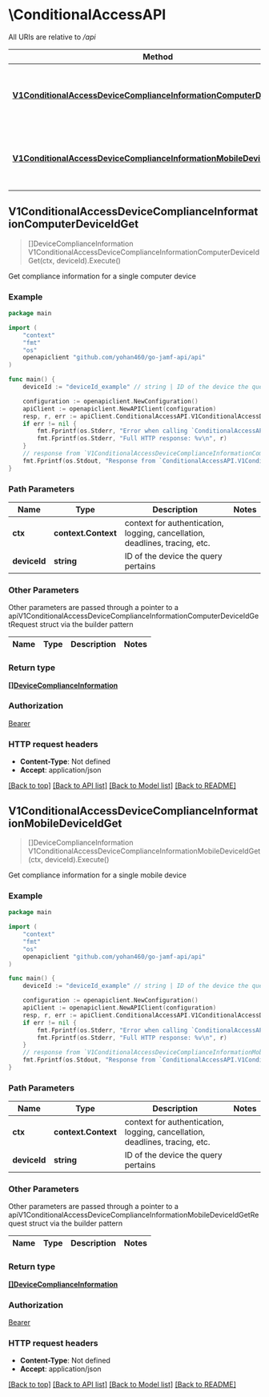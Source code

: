 # \ConditionalAccessAPI

All URIs are relative to */api*

Method | HTTP request | Description
------------- | ------------- | -------------
[**V1ConditionalAccessDeviceComplianceInformationComputerDeviceIdGet**](ConditionalAccessAPI.md#V1ConditionalAccessDeviceComplianceInformationComputerDeviceIdGet) | **Get** /v1/conditional-access/device-compliance-information/computer/{deviceId} | Get compliance information for a single computer device
[**V1ConditionalAccessDeviceComplianceInformationMobileDeviceIdGet**](ConditionalAccessAPI.md#V1ConditionalAccessDeviceComplianceInformationMobileDeviceIdGet) | **Get** /v1/conditional-access/device-compliance-information/mobile/{deviceId} | Get compliance information for a single mobile device



## V1ConditionalAccessDeviceComplianceInformationComputerDeviceIdGet

> []DeviceComplianceInformation V1ConditionalAccessDeviceComplianceInformationComputerDeviceIdGet(ctx, deviceId).Execute()

Get compliance information for a single computer device



### Example

```go
package main

import (
	"context"
	"fmt"
	"os"
	openapiclient "github.com/yohan460/go-jamf-api/api"
)

func main() {
	deviceId := "deviceId_example" // string | ID of the device the query pertains

	configuration := openapiclient.NewConfiguration()
	apiClient := openapiclient.NewAPIClient(configuration)
	resp, r, err := apiClient.ConditionalAccessAPI.V1ConditionalAccessDeviceComplianceInformationComputerDeviceIdGet(context.Background(), deviceId).Execute()
	if err != nil {
		fmt.Fprintf(os.Stderr, "Error when calling `ConditionalAccessAPI.V1ConditionalAccessDeviceComplianceInformationComputerDeviceIdGet``: %v\n", err)
		fmt.Fprintf(os.Stderr, "Full HTTP response: %v\n", r)
	}
	// response from `V1ConditionalAccessDeviceComplianceInformationComputerDeviceIdGet`: []DeviceComplianceInformation
	fmt.Fprintf(os.Stdout, "Response from `ConditionalAccessAPI.V1ConditionalAccessDeviceComplianceInformationComputerDeviceIdGet`: %v\n", resp)
}
```

### Path Parameters


Name | Type | Description  | Notes
------------- | ------------- | ------------- | -------------
**ctx** | **context.Context** | context for authentication, logging, cancellation, deadlines, tracing, etc.
**deviceId** | **string** | ID of the device the query pertains | 

### Other Parameters

Other parameters are passed through a pointer to a apiV1ConditionalAccessDeviceComplianceInformationComputerDeviceIdGetRequest struct via the builder pattern


Name | Type | Description  | Notes
------------- | ------------- | ------------- | -------------


### Return type

[**[]DeviceComplianceInformation**](DeviceComplianceInformation.md)

### Authorization

[Bearer](../README.md#Bearer)

### HTTP request headers

- **Content-Type**: Not defined
- **Accept**: application/json

[[Back to top]](#) [[Back to API list]](../README.md#documentation-for-api-endpoints)
[[Back to Model list]](../README.md#documentation-for-models)
[[Back to README]](../README.md)


## V1ConditionalAccessDeviceComplianceInformationMobileDeviceIdGet

> []DeviceComplianceInformation V1ConditionalAccessDeviceComplianceInformationMobileDeviceIdGet(ctx, deviceId).Execute()

Get compliance information for a single mobile device



### Example

```go
package main

import (
	"context"
	"fmt"
	"os"
	openapiclient "github.com/yohan460/go-jamf-api/api"
)

func main() {
	deviceId := "deviceId_example" // string | ID of the device the query pertains

	configuration := openapiclient.NewConfiguration()
	apiClient := openapiclient.NewAPIClient(configuration)
	resp, r, err := apiClient.ConditionalAccessAPI.V1ConditionalAccessDeviceComplianceInformationMobileDeviceIdGet(context.Background(), deviceId).Execute()
	if err != nil {
		fmt.Fprintf(os.Stderr, "Error when calling `ConditionalAccessAPI.V1ConditionalAccessDeviceComplianceInformationMobileDeviceIdGet``: %v\n", err)
		fmt.Fprintf(os.Stderr, "Full HTTP response: %v\n", r)
	}
	// response from `V1ConditionalAccessDeviceComplianceInformationMobileDeviceIdGet`: []DeviceComplianceInformation
	fmt.Fprintf(os.Stdout, "Response from `ConditionalAccessAPI.V1ConditionalAccessDeviceComplianceInformationMobileDeviceIdGet`: %v\n", resp)
}
```

### Path Parameters


Name | Type | Description  | Notes
------------- | ------------- | ------------- | -------------
**ctx** | **context.Context** | context for authentication, logging, cancellation, deadlines, tracing, etc.
**deviceId** | **string** | ID of the device the query pertains | 

### Other Parameters

Other parameters are passed through a pointer to a apiV1ConditionalAccessDeviceComplianceInformationMobileDeviceIdGetRequest struct via the builder pattern


Name | Type | Description  | Notes
------------- | ------------- | ------------- | -------------


### Return type

[**[]DeviceComplianceInformation**](DeviceComplianceInformation.md)

### Authorization

[Bearer](../README.md#Bearer)

### HTTP request headers

- **Content-Type**: Not defined
- **Accept**: application/json

[[Back to top]](#) [[Back to API list]](../README.md#documentation-for-api-endpoints)
[[Back to Model list]](../README.md#documentation-for-models)
[[Back to README]](../README.md)

